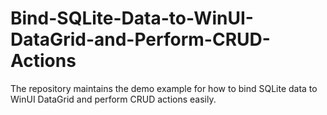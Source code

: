 # Bind-SQLite-Data-to-WinUI-DataGrid-and-Perform-CRUD-Actions
The repository maintains the demo example for how to bind SQLite data to WinUI DataGrid and perform CRUD actions easily.
